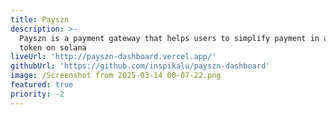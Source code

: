 ```yaml
---
title: Payszn
description: >-
  Payszn is a payment gateway that helps users to simplify payment in any crypto
  token on solana
liveUrl: 'http://payszn-dashboard.vercel.app/'
githubUrl: 'https://github.com/inspikalu/payszn-dashboard'
image: /Screenshot from 2025-03-14 00-07-22.png
featured: true
priority: -2
---
```


